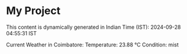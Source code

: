 # My Project

This content is dynamically generated in Indian Time (IST): 2024-09-28 04:55:31 IST


Current Weather in Coimbatore:
Temperature: 23.88 °C
Condition: mist
